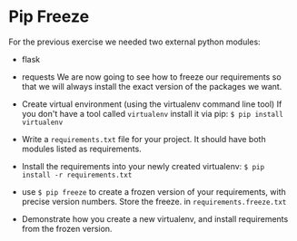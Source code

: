 # Pip Freeze

For the previous exercise we needed two external python modules:
* flask
* requests
We are now going to see how to freeze our requirements so that we will always install the exact
version of the packages we want.

* Create virtual environment (using the virtualenv command line tool)
If you don't have a tool called `virtualenv` install it via pip:
    `$ pip install virtualenv`
* Write a `requirements.txt` file for your project. It should have both modules listed as requirements.
* Install the requirements into your newly created virtualenv:
    `$ pip install -r requirements.txt`
* use
    `$ pip freeze`
to create a frozen version of your requirements, with precise version numbers.
Store the freeze. in `requirements.freeze.txt`

* Demonstrate how you create a new virtualenv, and install requirements from the frozen version.
